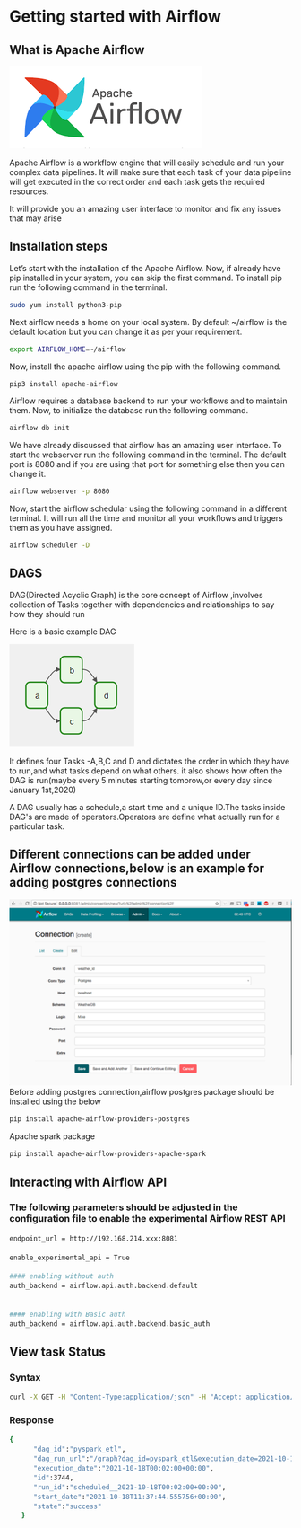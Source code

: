 # Getting started with Airflow
## What is Apache Airflow
![img.png](resources/airflow.png)

Apache Airflow is a workflow engine that will easily schedule and run your complex data pipelines. It will make sure that each task of your data pipeline will get executed in the correct order and each task gets the required resources.

It will provide you an amazing user interface to monitor and fix any issues that may arise


## Installation steps
Let’s start with the installation of the Apache Airflow. Now, if already have pip installed in your system, you can skip the first command. To install pip run the following command in the terminal.
```bash
sudo yum install python3-pip
```
Next airflow needs a home on your local system. By default ~/airflow is the default location but you can change it as per your requirement.
```bash
export AIRFLOW_HOME=~/airflow
```
Now, install the apache airflow using the pip with the following command.
```bash
pip3 install apache-airflow
```

Airflow requires a database backend to run your workflows and to maintain them. Now, to initialize the database run the following command.
```bash
airflow db init
```
We have already discussed that airflow has an amazing user interface. To start the webserver run the following command in the terminal. The default port is 8080 and if you are using that port for something else then you can change it.

```bash
airflow webserver -p 8080
```
Now, start the airflow schedular using the following command in a different terminal. It will run all the time and monitor all your workflows and triggers them as you have assigned.
```bash
airflow scheduler -D
```
## DAGS
DAG(Directed Acyclic Graph) is the core concept of Airflow ,involves collection of Tasks together with dependencies and relationships to say how they should run

Here is a basic example DAG

![img.png](resources/DAG.png)

It defines four Tasks -A,B,C and D and dictates the order in which they have to run,and what tasks depend on what others.
it also shows how often the DAG is run(maybe every 5 minutes starting tomorow,or every day since January 1st,2020)

A DAG usually has a schedule,a start time and a unique ID.The tasks inside DAG's are made of operators.Operators are define what
actually run for a particular task.

## Different connections can be added under Airflow connections,below is an example for adding postgres connections
![img.png](img.png)
Before adding postgres connection,airflow postgres package should be installed using the below
```bash
pip install apache-airflow-providers-postgres


```
Apache spark package 
```bash
pip install apache-airflow-providers-apache-spark


```
## Interacting with Airflow API 
### The following parameters should be adjusted in the configuration file to enable the experimental Airflow REST API
```bash
endpoint_url = http://192.168.214.xxx:8081

enable_experimental_api = True

#### enabling without auth
auth_backend = airflow.api.auth.backend.default 


#### enabling with Basic auth
auth_backend = airflow.api.auth.backend.basic_auth
```

## View task Status
### Syntax
```bash
curl -X GET -H "Content-Type:application/json" -H "Accept: application/json" -d '{}' "http://192.168.214.xxxx:8081/api/experimental/dags/pyspark_etl/dag_runs"
```
### Response
```bash
{
      "dag_id":"pyspark_etl",
      "dag_run_url":"/graph?dag_id=pyspark_etl&execution_date=2021-10-18+00%3A02%3A00%2B00%3A00",
      "execution_date":"2021-10-18T00:02:00+00:00",
      "id":3744,
      "run_id":"scheduled__2021-10-18T00:02:00+00:00",
      "start_date":"2021-10-18T11:37:44.555756+00:00",
      "state":"success"
   }
```